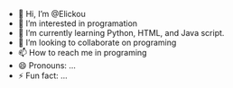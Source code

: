 - 👋 Hi, I’m @Elickou
- 👀 I’m interested in programation
- 🌱 I’m currently learning Python, HTML, and Java script.
- 💞️ I’m looking to collaborate on programing
- 📫 How to reach me in programing
- 😄 Pronouns: ...
- ⚡ Fun fact: ...

<!---
Elickou630/Elickou630 is a ✨ special ✨ repository because its `README.md` (this file) appears on your GitHub profile.
You can click the Preview link to take a look at your changes.
--->
